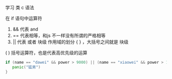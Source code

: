 学习 类 c 语法 

在 if 语句中运算符 
 1. && 代表 and
 2. == 代表相等，和js 不一样没有所谓的严格相等
 3. || 代表 或者
块级 作用域的划分
 {  } ，大括号之间就是 块级

 (  ) 括号运算符，也是代表高优先级的运算

 ```go
 if (name == "dawei" && power > 9000) || (name == "xiaowei" && power > 10000) {
    panic("猛男")
 }
 ```